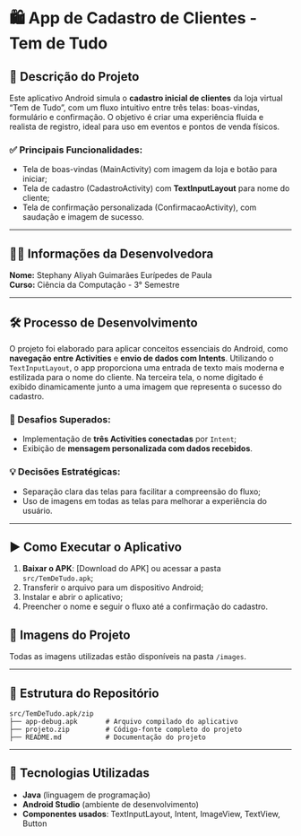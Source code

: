 # 🛍️ App de Cadastro de Clientes - Tem de Tudo

## 📌 Descrição do Projeto
Este aplicativo Android simula o **cadastro inicial de clientes** da loja virtual “Tem de Tudo”, com um fluxo intuitivo entre três telas: boas-vindas, formulário e confirmação. O objetivo é criar uma experiência fluida e realista de registro, ideal para uso em eventos e pontos de venda físicos.

### ✅ Principais Funcionalidades:
- Tela de boas-vindas (MainActivity) com imagem da loja e botão para iniciar;
- Tela de cadastro  (CadastroActivity) com **TextInputLayout** para nome do cliente;
- Tela de confirmação personalizada  (ConfirmacaoActivity), com saudação e imagem de sucesso.

---

## 👩‍💻 Informações da Desenvolvedora
**Nome:** Stephany Aliyah Guimarães Eurípedes de Paula  
**Curso:** Ciência da Computação - 3° Semestre  

---

## 🛠️ Processo de Desenvolvimento
O projeto foi elaborado para aplicar conceitos essenciais do Android, como **navegação entre Activities** e **envio de dados com Intents**. Utilizando o `TextInputLayout`, o app proporciona uma entrada de texto mais moderna e estilizada para o nome do cliente. Na terceira tela, o nome digitado é exibido dinamicamente junto a uma imagem que representa o sucesso do cadastro.

### 🚧 Desafios Superados:
- Implementação de **três Activities conectadas** por `Intent`;
- Exibição de **mensagem personalizada com dados recebidos**.

### 💡 Decisões Estratégicas:
- Separação clara das telas para facilitar a compreensão do fluxo;
- Uso de imagens em todas as telas para melhorar a experiência do usuário.

---

## ▶️ Como Executar o Aplicativo
1. **Baixar o APK**: [Download do APK] ou acessar a pasta `src/TemDeTudo.apk`;
2. Transferir o arquivo para um dispositivo Android;
3. Instalar e abrir o aplicativo;
4. Preencher o nome e seguir o fluxo até a confirmação do cadastro.
   
## 📸 Imagens do Projeto  
Todas as imagens utilizadas estão disponíveis na pasta `/images`.

---

## 📁 Estrutura do Repositório
```
src/TemDeTudo.apk/zip
├── app-debug.apk       # Arquivo compilado do aplicativo
├── projeto.zip         # Código-fonte completo do projeto
├── README.md           # Documentação do projeto
```

---

## 🧰 Tecnologias Utilizadas
- **Java** (linguagem de programação)
- **Android Studio** (ambiente de desenvolvimento)
- **Componentes usados**: TextInputLayout, Intent, ImageView, TextView, Button

